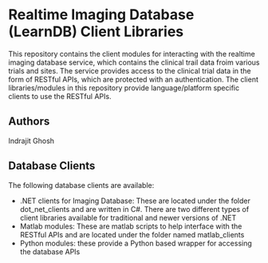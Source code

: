 # Realtime Imaging Database (LearnDB) Client Libraries

This repository contains the client modules for interacting with the realtime imaging database service, which contains the clinical trail data froim various trials and sites. The service provides access to the clinical trial data in the form of RESTful APIs, which are protected with an authentication. The client libraries/modules in this repository provide language/platform specific clients to use the RESTful APIs.

## Authors
Indrajit Ghosh

## Database Clients

The following database clients are available:
- .NET clients for Imaging Database: These are located under the folder dot_net_clients and are written in C#. There are two different types of client libraries available for traditional and newer versions of .NET
- Matlab modules: These are matlab scripts to help interface with the RESTful APIs and are located under the folder named matlab_clients
- Python modules: these provide a Python based wrapper for accessing the database APIs
